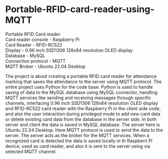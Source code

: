 # Portable-RFID-card-reader-using-MQTT    
Portable RFID Card reader  
Card reader console - Raspberry Pi  
Card Reader - RFID-RC522  
Display - 0.96 inch SSD1306 128x64 resolution OLED display  
Database - MySQL  
Connection protocol - MQTT  
MQTT Broker - Ubuntu 22.04 Desktop  

The project is about creating a portable RFID card reader for attendance marking that saves the attendance to the server using MQTT protocol. The entire project uses Python for the code base. Python is used to handle saving of data to the MySQL database using MySQL connector, handling MQTT services like sending and receiving messages through specific channels, interfacing 0.96 inch SSD1306 128x64 resolution OLED display and RFID-RC522 card reader with the Raspberry Pi in the client side code, and also the user interaction during privileged mode to add new card data or delete existing card data from the database in the server side. In both server and client the data is saved in MySQL database. The server here is Ubuntu 22.04 Desktop. Here MQTT protocol is used to send the data to the server. The server acts as the broker for the MQTT services. When a recognized card is detected the data is saved locally in th Raspberri Pi device, used as card reader, and also it is sent to the server using via selected MQTT channel.
